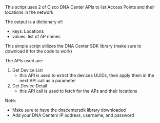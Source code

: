 
This script uses 2 of Cisco DNA Center APIs to list Access Points and their locations in the network

The output is a dictionary of:
- keys: Locations
- values: list of AP names

This simple script utilizes the DNA Center SDK library (make sure to download it for the code to work)

The APIs used are:
1. Get Device List
   - this API is used to extrct the devices UUIDs, then apply them in the next API call as a parameter
3. Get Device Detail
   - this API call is used to fetch for the APs and their locations



Note:
- Make sure to have the dnacentersdk library downloaded
- Add your DNA Centers IP address, username, and password
